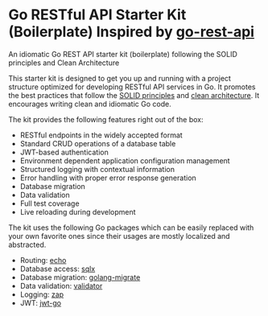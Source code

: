 # Go RESTful API Starter Kit (Boilerplate) Inspired by [go-rest-api](https://github.com/qiangxue/go-rest-api)

An idiomatic Go REST API starter kit (boilerplate) following the SOLID principles and Clean Architecture

This starter kit is designed to get you up and running with a project structure optimized for developing
RESTful API services in Go. It promotes the best practices that follow the [SOLID principles](https://en.wikipedia.org/wiki/SOLID)
and [clean architecture](https://blog.cleancoder.com/uncle-bob/2012/08/13/the-clean-architecture.html).
It encourages writing clean and idiomatic Go code.

The kit provides the following features right out of the box:

- RESTful endpoints in the widely accepted format
- Standard CRUD operations of a database table
- JWT-based authentication
- Environment dependent application configuration management
- Structured logging with contextual information
- Error handling with proper error response generation
- Database migration
- Data validation
- Full test coverage
- Live reloading during development

The kit uses the following Go packages which can be easily replaced with your own favorite ones
since their usages are mostly localized and abstracted.

- Routing: [echo](https://github.com/labstack/echo)
- Database access: [sqlx](https://github.com/jmoiron/sqlx)
- Database migration: [golang-migrate](https://github.com/golang-migrate/migrate)
- Data validation: [validator](https://github.com/go-playground/validator)
- Logging: [zap](https://github.com/uber-go/zap)
- JWT: [jwt-go](https://github.com/golang-jwt/jwt)
